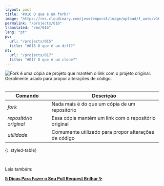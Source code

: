 ```yaml
---
layout: post
title: '#016 O que é um fork?'
image: "https://res.cloudinary.com/jesstemporal/image/upload/f_auto/v1642878673/gitfichas/pt/016/thumbnail_kopdsy.jpg"
permalink: "/projects/016"
translated: "/en/016"
lang: "pt"
pv:
  url: "/projects/015"
  title: "#015 O que é um diff?"
nt:
  url: "/projects/017"
  title: "#017 O que é um clone?"
---
```


<img alt="Fork é uma cópia de projeto que mantém o link com o projeto original. Geralmente usado para propor alterações de código." src="https://res.cloudinary.com/jesstemporal/image/upload/v1642878673/gitfichas/pt/016/full_ppa532.jpg"><br><br>

| Comando | Descrição |
|---------|-------------|
| _fork_ | Nada mais é do que um cópia de um repositório |
| _repositório original_ | Essa cópia mantém um link com o repositório original |
| _utilidade_ | Comumente utilizado para propor alterações de código |
{: .styled-table}

<br>

Leia também:

<a href="https://jtemporal.com/5-dicas-para-fazer-o-seu-pull-request-brilhar/">
  <strong>5 Dicas Para Fazer o Seu Pull Request Brilhar ✨</strong>
</a>
